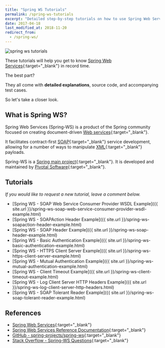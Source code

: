 ```yaml
---
title: "Spring WS Tutorials"
permalink: /spring-ws-tutorials
excerpt: "Detailed step-by-step tutorials on how to use Spring Web Services."
date: 2017-04-18
last_modified_at: 2018-11-20
redirect_from:
  - /spring-ws/
---
```


<img src="{{ site.url }}/assets/images/spring-ws/spring-ws-tutorials.png" alt="spring ws tutorials" class="align-right title-image">

These tutorials will help you get to know [Spring Web Services](https://spring.io/projects/spring-ws){:target="_blank"} in record time.

The best part?

They all come with **detailed explanations**, source code, and accompanying test cases.

So let's take a closer look.

## What is Spring WS?

Spring Web Services (Spring-WS) is a product of the Spring community focused on creating document-driven [Web services](https://en.wikipedia.org/wiki/Web_service){:target="_blank"}.

It facilitates contract-first [SOAP](https://en.wikipedia.org/wiki/SOAP){:target="_blank"} service development, allowing for a number of ways to manipulate [XML](https://en.wikipedia.org/wiki/XML){:target="_blank"} payloads.

Spring-WS is a [Spring main project](https://spring.io/projects){:target="_blank"}. It is developed and maintained by [Pivotal Software](https://pivotal.io/){:target="_blank"}.

## Tutorials

_If you would like to request a new tutorial, leave a comment below._

* [Spring WS - SOAP Web Service Consumer Provider WSDL Example]({{ site.url }}/spring-ws-soap-web-service-consumer-provider-wsdl-example.html)
* [Spring WS - SOAPAction Header Example]({{ site.url }}/spring-ws-soapaction-header-example.html)
* [Spring WS - SOAP Header Example]({{ site.url }}/spring-ws-soap-header-example.html)
* [Spring WS - Basic Authentication Example]({{ site.url }}/spring-ws-basic-authentication-example.html)
* [Spring WS - HTTPS Client Server Example]({{ site.url }}/spring-ws-https-client-server-example.html)
* [Spring WS - Mutual Authentication Example]({{ site.url }}/spring-ws-mutual-authentication-example.html)
* [Spring WS - Client Timeout Example]({{ site.url }}/spring-ws-client-timeout-example.html)
* [Spring WS - Log Client Server HTTP Headers Example]({{ site.url }}/spring-ws-log-client-server-http-headers.html)
* [Spring WS - SOAP Tolerant Reader Example]({{ site.url }}/spring-ws-soap-tolerant-reader-example.html)

## References

* [Spring Web Services](https://spring.io/projects/spring-ws){:target="_blank"}
* [Spring Web Services Reference Documentation](https://spring.io/projects/spring-ws#learn){:target="_blank"}
* [GitHub - spring-projects/spring-ws](https://github.com/spring-projects/spring-ws){:target="_blank"}
* [Stack Overflow - Spring-WS Questions](http://stackoverflow.com/questions/tagged/spring-ws){:target="_blank"}
